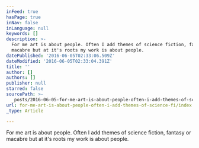 ```yaml
---
inFeed: true
hasPage: true
inNav: false
inLanguage: null
keywords: []
description: >-
  For me art is about people. Often I add themes of science fiction, fantasy or
  macabre but at it's roots my work is about people. 
datePublished: '2016-06-05T02:33:06.509Z'
dateModified: '2016-06-05T02:33:04.391Z'
title: ''
author: []
authors: []
publisher: null
starred: false
sourcePath: >-
  _posts/2016-06-05-for-me-art-is-about-people-often-i-add-themes-of-science-fi.md
url: for-me-art-is-about-people-often-i-add-themes-of-science-fi/index.html
_type: Article

---
```

For me art is about people. Often I add themes of science fiction, fantasy or macabre but at it's roots my work is about people.